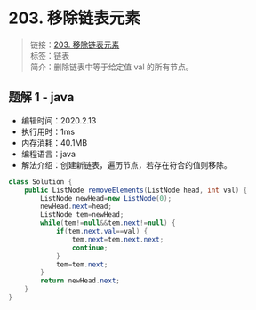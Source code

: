 # 203. 移除链表元素

> 链接：[203. 移除链表元素](https://leetcode-cn.com/problems/remove-linked-list-elements/)  
> 标签：链表  
> 简介：删除链表中等于给定值 val 的所有节点。

## 题解 1 - java

- 编辑时间：2020.2.13
- 执行用时：1ms
- 内存消耗：40.1MB
- 编程语言：java
- 解法介绍：创建新链表，遍历节点，若存在符合的值则移除。

```java
class Solution {
    public ListNode removeElements(ListNode head, int val) {
        ListNode newHead=new ListNode(0);
        newHead.next=head;
        ListNode tem=newHead;
        while(tem!=null&&tem.next!=null) {
        	if(tem.next.val==val) {
        		tem.next=tem.next.next;
                continue;
        	}
        	tem=tem.next;
        }
        return newHead.next;
    }
}
```
